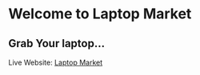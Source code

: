 # Welcome to Laptop Market

## Grab Your laptop...

Live Website: [Laptop Market](https://laptop-market-arif.netlify.app/)
